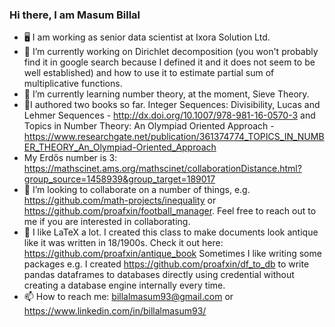 ### Hi there, I am Masum Billal

<!--
**proafxin/proafxin** is a ✨ _special_ ✨ repository because its `README.md` (this file) appears on your GitHub profile.
👋

-->

- 🖥 I am working as senior data scientist at Ixora Solution Ltd.
- 🔭 I’m currently working on Dirichlet decomposition (you won't probably find it in google search because I defined it and it does not seem to be well established) and how to use it to estimate partial sum of multiplicative functions.
- :book: I’m currently learning number theory, at the moment, Sieve Theory.
- 📘I authored two books so far. Integer Sequences: Divisibility, Lucas and Lehmer Sequences - http://dx.doi.org/10.1007/978-981-16-0570-3 and Topics in Number Theory: An Olympiad Oriented Approach - https://www.researchgate.net/publication/361374774_TOPICS_IN_NUMBER_THEORY_An_Olympiad-Oriented_Approach 
- My Erdős number is 3: https://mathscinet.ams.org/mathscinet/collaborationDistance.html?group_source=1458939&group_target=189017
- 👯 I’m looking to collaborate on a number of things, e.g. https://github.com/math-projects/inequality or https://github.com/proafxin/football_manager. Feel free to reach out to me if you are interested in collaborating.
- 🌱 I like LaTeX a lot. I created this class to make documents look antique like it was written in 18/1900s. Check it out here: https://github.com/proafxin/antique_book Sometimes I like writing some packages e.g. I created https://github.com/proafxin/df_to_db to write pandas dataframes to databases directly using credential without creating a database engine internally every time.
- 📫 How to reach me: billalmasum93@gmail.com or https://www.linkedin.com/in/billalmasum93/
